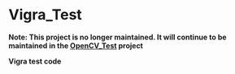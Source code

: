 # Vigra_Test
**Note: This project is no longer maintained. It will continue to be maintained in the [OpenCV_Test](https://github.com/fengbingchun/OpenCV_Test) project**

**Vigra test code**
